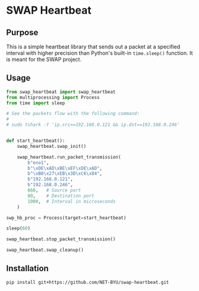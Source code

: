 # SWAP Heartbeat

## Purpose

This is a simple heartbeat library that sends out a packet at a specified interval with higher precision than Python's built-in `time.sleep()` function. It is meant for the SWAP project.

## Usage

```python
from swap_heartbeat import swap_heartbeat
from multiprocessing import Process
from time import sleep

# See the packets flow with the following command:
#
# sudo tshark -Y 'ip.src==192.168.0.121 && ip.dst==192.168.0.246'


def start_heartbeat():
    swap_heartbeat.swap_init()

    swap_heartbeat.run_packet_transmission(
        b"eno1",
        b"\xDE\xAD\xBE\xEF\xDE\xAD",
        b"\xB8\x27\xEB\x3D\xC6\x84",
        b"192.168.0.121",
        b"192.168.0.246",
        666,   # Source port
        80,    # Destination port
        1000,  # Interval in microseconds
    )

swp_hb_proc = Process(target=start_heartbeat)

sleep(60)

swap_heartbeat.stop_packet_transmission()

swap_heartbeat.swap_cleanup()
```

## Installation

```bash
pip install git+https://github.com/NET-BYU/swap-heartbeat.git
```